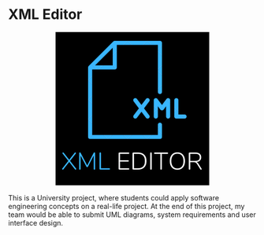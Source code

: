 # XML Editor

<p align="center">
    <img src="https://raw.githubusercontent.com/MoAmrYehia/xml-editor/main/screenshots/logo_README.png">
</p>



This is a University project, where students could apply software engineering concepts on a real-life project. At the end of this project, my team would be able to submit UML diagrams, system requirements and user interface design.
